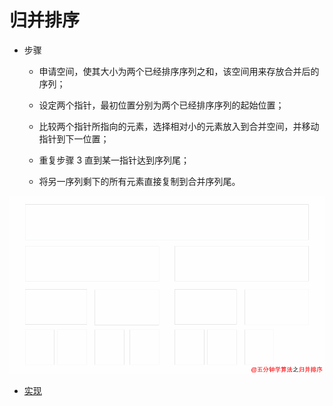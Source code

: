 # 归并排序

- 步骤

    - 申请空间，使其大小为两个已经排序序列之和，该空间用来存放合并后的序列；

    - 设定两个指针，最初位置分别为两个已经排序序列的起始位置；

    - 比较两个指针所指向的元素，选择相对小的元素放入到合并空间，并移动指针到下一位置；

    - 重复步骤 3 直到某一指针达到序列尾；

    - 将另一序列剩下的所有元素直接复制到合并序列尾。

![动画演示](../images/sort/MergeSort.gif)

- [实现](../../java/cool/zzy/algorithm/sort/MergeSort.java)